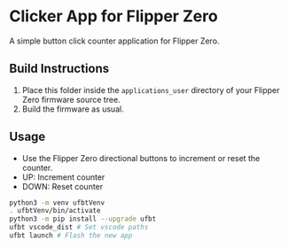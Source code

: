 # Clicker App for Flipper Zero

A simple button click counter application for Flipper Zero.

## Build Instructions

1. Place this folder inside the `applications_user` directory of your Flipper Zero firmware source tree.
2. Build the firmware as usual.

## Usage

- Use the Flipper Zero directional buttons to increment or reset the counter.
- UP: Increment counter
- DOWN: Reset counter



```bash
python3 -m venv ufbtVenv
. ufbtVenv/bin/activate
python3 -m pip install --upgrade ufbt
ufbt vscode_dist # Set vscode paths
ufbt launch # Flash the new app
```